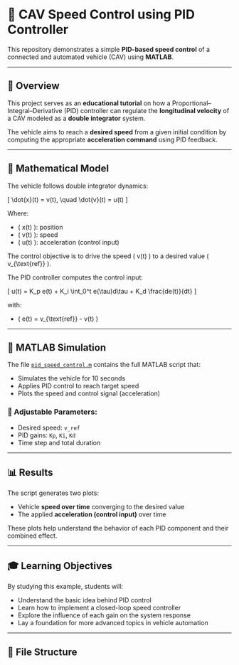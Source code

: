 # 🚗 CAV Speed Control using PID Controller

This repository demonstrates a simple **PID-based speed control** of a connected and automated vehicle (CAV) using **MATLAB**.

---

## 📘 Overview

This project serves as an **educational tutorial** on how a Proportional–Integral–Derivative (PID) controller can regulate the **longitudinal velocity** of a CAV modeled as a **double integrator** system.

The vehicle aims to reach a **desired speed** from a given initial condition by computing the appropriate **acceleration command** using PID feedback.

---

## 📐 Mathematical Model

The vehicle follows double integrator dynamics:

\[
\dot{x}(t) = v(t), \quad \dot{v}(t) = u(t)
\]

Where:
- \( x(t) \): position  
- \( v(t) \): speed  
- \( u(t) \): acceleration (control input)

The control objective is to drive the speed \( v(t) \) to a desired value \( v_{\text{ref}} \).

The PID controller computes the control input:

\[
u(t) = K_p e(t) + K_i \int_0^t e(\tau)d\tau + K_d \frac{de(t)}{dt}
\]

with:
- \( e(t) = v_{\text{ref}} - v(t) \)

---

## 🧪 MATLAB Simulation

The file [`pid_speed_control.m`](./pid_speed_control.m) contains the full MATLAB script that:
- Simulates the vehicle for 10 seconds
- Applies PID control to reach target speed
- Plots the speed and control signal (acceleration)

### 🔧 Adjustable Parameters:
- Desired speed: `v_ref`
- PID gains: `Kp`, `Ki`, `Kd`
- Time step and total duration

---

## 📊 Results

The script generates two plots:
- Vehicle **speed over time** converging to the desired value
- The applied **acceleration (control input)** over time

These plots help understand the behavior of each PID component and their combined effect.

---

## 🎓 Learning Objectives

By studying this example, students will:
- Understand the basic idea behind PID control
- Learn how to implement a closed-loop speed controller
- Explore the influence of each gain on the system response
- Lay a foundation for more advanced topics in vehicle automation

---

## 📁 File Structure

